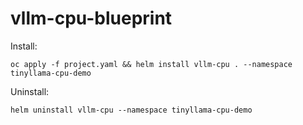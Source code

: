 # vllm-cpu-blueprint

Install:
```
oc apply -f project.yaml && helm install vllm-cpu . --namespace tinyllama-cpu-demo
```

Uninstall:
```
helm uninstall vllm-cpu --namespace tinyllama-cpu-demo
```
